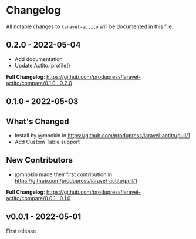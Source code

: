 # Changelog

All notable changes to `laravel-actito` will be documented in this file.

## 0.2.0 - 2022-05-04

- Add documentation
- Update Actito::profile()

**Full Changelog**: https://github.com/produpress/laravel-actito/compare/0.1.0...0.2.0

## 0.1.0 - 2022-05-03

## What's Changed

- Install by @mnokin in https://github.com/produpress/laravel-actito/pull/1
- Add Custom Table support

## New Contributors

- @mnokin made their first contribution in https://github.com/produpress/laravel-actito/pull/1

**Full Changelog**: https://github.com/produpress/laravel-actito/compare/0.0.1...0.1.0

## v0.0.1 - 2022-05-01

First release
